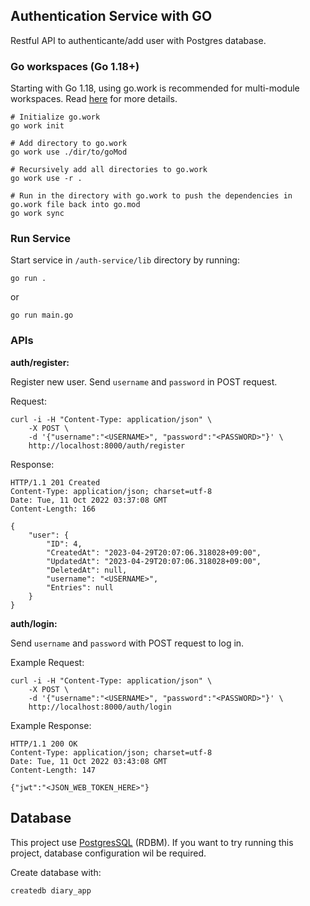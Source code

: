 ## Authentication Service with GO

Restful API to authenticante/add user with Postgres database.

### Go workspaces (Go 1.18+)

Starting with Go 1.18, using go.work is recommended for multi-module workspaces. Read [here](https://github.com/golang/tools/blob/master/gopls/doc/workspace.md) for more details.

```
# Initialize go.work
go work init

# Add directory to go.work
go work use ./dir/to/goMod

# Recursively add all directories to go.work
go work use -r .

# Run in the directory with go.work to push the dependencies in go.work file back into go.mod
go work sync
```

### Run Service

Start service in `/auth-service/lib` directory by running:

```
go run .
```

or

```
go run main.go
```

### APIs

**auth/register:**

Register new user. Send `username` and `password` in POST request.

Request:

```
curl -i -H "Content-Type: application/json" \
    -X POST \
    -d '{"username":"<USERNAME>", "password":"<PASSWORD>"}' \
    http://localhost:8000/auth/register
```

Response:

```
HTTP/1.1 201 Created
Content-Type: application/json; charset=utf-8
Date: Tue, 11 Oct 2022 03:37:08 GMT
Content-Length: 166

{
	"user": {
		"ID": 4,
		"CreatedAt": "2023-04-29T20:07:06.318028+09:00",
		"UpdatedAt": "2023-04-29T20:07:06.318028+09:00",
		"DeletedAt": null,
		"username": "<USERNAME>",
		"Entries": null
	}
}
```

**auth/login:**

Send `username` and `password` with POST request to log in.

Example Request:

```
curl -i -H "Content-Type: application/json" \
    -X POST \
    -d '{"username":"<USERNAME>", "password":"<PASSWORD>"}' \
    http://localhost:8000/auth/login
```

Example Response:

```
HTTP/1.1 200 OK
Content-Type: application/json; charset=utf-8
Date: Tue, 11 Oct 2022 03:43:08 GMT
Content-Length: 147

{"jwt":"<JSON_WEB_TOKEN_HERE>"}
```

## Database

This project use [PostgresSQL](https://www.postgresql.org/docs/15/app-createdb.html) (RDBM). If you want to try running this project, database configuration wil be required.

Create database with:

```
createdb diary_app
```

